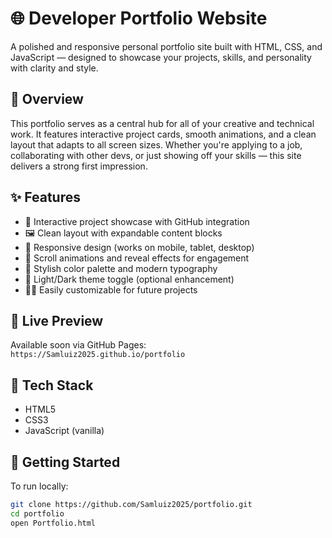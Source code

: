 # 🌐 Developer Portfolio Website

A polished and responsive personal portfolio site built with HTML, CSS, and JavaScript — designed to showcase your projects, skills, and personality with clarity and style.

## 🧭 Overview

This portfolio serves as a central hub for all of your creative and technical work. It features interactive project cards, smooth animations, and a clean layout that adapts to all screen sizes. Whether you're applying to a job, collaborating with other devs, or just showing off your skills — this site delivers a strong first impression.

## ✨ Features

- 📂 Interactive project showcase with GitHub integration
- 🖼️ Clean layout with expandable content blocks
- 📱 Responsive design (works on mobile, tablet, desktop)
- 🧩 Scroll animations and reveal effects for engagement
- 🎨 Stylish color palette and modern typography
- 🌙 Light/Dark theme toggle (optional enhancement)
- 🧑‍💻 Easily customizable for future projects

## 📸 Live Preview

Available soon via GitHub Pages:  
`https://Samluiz2025.github.io/portfolio`

## 🔧 Tech Stack

- HTML5  
- CSS3  
- JavaScript (vanilla)

## 📁 Getting Started

To run locally:

```bash
git clone https://github.com/Samluiz2025/portfolio.git
cd portfolio
open Portfolio.html
